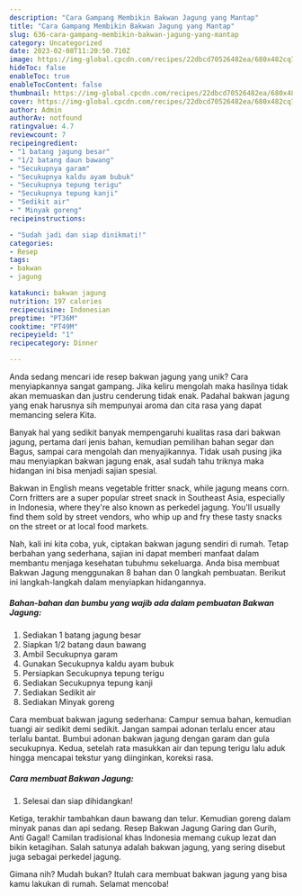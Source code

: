 ```yaml
---
description: "Cara Gampang Membikin Bakwan Jagung yang Mantap"
title: "Cara Gampang Membikin Bakwan Jagung yang Mantap"
slug: 636-cara-gampang-membikin-bakwan-jagung-yang-mantap
category: Uncategorized
date: 2023-02-08T11:20:50.710Z
image: https://img-global.cpcdn.com/recipes/22dbcd70526482ea/680x482cq70/bakwan-jagung-foto-resep-utama.jpg
hideToc: false
enableToc: true
enableTocContent: false
thumbnail: https://img-global.cpcdn.com/recipes/22dbcd70526482ea/680x482cq70/bakwan-jagung-foto-resep-utama.jpg
cover: https://img-global.cpcdn.com/recipes/22dbcd70526482ea/680x482cq70/bakwan-jagung-foto-resep-utama.jpg
author: Admin
authorAv: notfound
ratingvalue: 4.7
reviewcount: 7
recipeingredient:
- "1 batang jagung besar"
- "1/2 batang daun bawang"
- "Secukupnya garam"
- "Secukupnya kaldu ayam bubuk"
- "Secukupnya tepung terigu"
- "Secukupnya tepung kanji"
- "Sedikit air"
- " Minyak goreng"
recipeinstructions:

- "Sudah jadi dan siap dinikmati!"
categories:
- Resep
tags:
- bakwan
- jagung

katakunci: bakwan jagung 
nutrition: 197 calories
recipecuisine: Indonesian
preptime: "PT36M"
cooktime: "PT49M"
recipeyield: "1"
recipecategory: Dinner

---
```





Anda sedang mencari ide resep bakwan jagung yang unik? Cara menyiapkannya sangat gampang. Jika keliru mengolah maka hasilnya tidak akan memuaskan dan justru cenderung tidak enak. Padahal bakwan jagung yang enak harusnya sih mempunyai aroma dan cita rasa yang dapat memancing selera Kita.





Banyak hal yang sedikit banyak mempengaruhi kualitas rasa dari bakwan jagung, pertama dari jenis bahan, kemudian pemilihan bahan segar dan Bagus, sampai cara mengolah dan menyajikannya. Tidak usah pusing jika mau menyiapkan bakwan jagung enak,      asal sudah tahu triknya maka hidangan ini bisa menjadi sajian spesial.














Bakwan in English means vegetable fritter snack, while jagung means corn. Corn fritters are a super popular street snack in Southeast Asia, especially in Indonesia, where they&#39;re also known as perkedel jagung. You&#39;ll usually find them sold by street vendors, who whip up and fry these tasty snacks on the street or at local food markets.






Nah, kali ini kita coba, yuk, ciptakan bakwan jagung sendiri di rumah. Tetap berbahan yang sederhana, sajian ini dapat memberi manfaat dalam membantu menjaga kesehatan tubuhmu sekeluarga. Anda bisa membuat Bakwan Jagung menggunakan 8 bahan dan 0 langkah pembuatan. Berikut ini langkah-langkah dalam menyiapkan hidangannya.

<!--inarticleads1-->

##### Bahan-bahan dan bumbu yang wajib ada dalam pembuatan Bakwan Jagung:

1. Sediakan 1 batang jagung besar
1. Siapkan 1/2 batang daun bawang
1. Ambil Secukupnya garam
1. Gunakan Secukupnya kaldu ayam bubuk
1. Persiapkan Secukupnya tepung terigu
1. Sediakan Secukupnya tepung kanji
1. Sediakan Sedikit air
1. Sediakan  Minyak goreng


Cara membuat bakwan jagung sederhana: Campur semua bahan, kemudian tuangi air sedikit demi sedikit. Jangan sampai adonan terlalu encer atau terlalu bantat. Bumbui adonan bakwan jagung dengan garam dan gula secukupnya. Kedua, setelah rata masukkan air dan tepung terigu lalu aduk hingga mencapai tekstur yang diinginkan, koreksi rasa. 

<!--inarticleads2-->

##### Cara membuat Bakwan Jagung:


1. Selesai dan siap dihidangkan!

Ketiga, terakhir tambahkan daun bawang dan telur. Kemudian goreng dalam minyak panas dan api sedang. Resep Bakwan Jagung Garing dan Gurih, Anti Gagal! Camilan tradisional khas Indonesia memang cukup lezat dan bikin ketagihan. Salah satunya adalah bakwan jagung, yang sering disebut juga sebagai perkedel jagung. 

Gimana nih? Mudah bukan? Itulah cara membuat bakwan jagung yang bisa kamu lakukan di rumah. Selamat mencoba!
